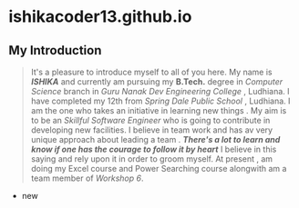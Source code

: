 # ishikacoder13.github.io
## My Introduction
> It's a pleasure to introduce myself to all of you here. My name is ***ISHIKA*** and currently am pursuing my **B.Tech.** degree in *Computer Science* branch in *Guru Nanak Dev Engineering College* , Ludhiana. I have completed my 12th from *Spring Dale Public School* , Ludhiana. I am the one who takes an initiative in learning new things . My aim is to be an *Skillful Software Engineer* who is going to contribute in developing new facilities. I believe in team work and has av very unique approach about leading a team . ***There's a lot to learn and know if one has the courage to follow it by heart*** I believe in this saying and rely upon it in order to groom myself. At present , am doing my Excel course and Power Searching course alongwith am a team member of *Workshop 6*. 
- new 
